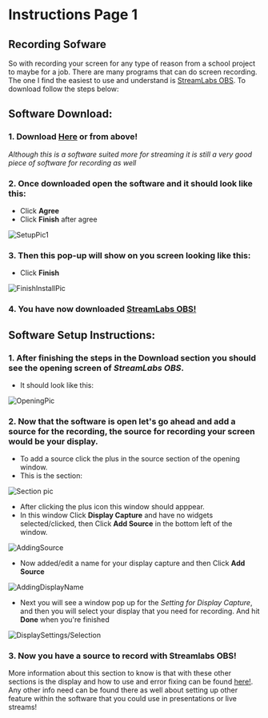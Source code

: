 # Instructions Page 1

## Recording Sofware
So with recording your screen for any type of reason from a school project to maybe for a job. There are many programs that can do screen recording. The one I find the easiest to use and understand is [StreamLabs OBS](https://streamlabs.com/). To download follow the steps below:

## Software Download:
### 1. Download [Here](https://streamlabs.com/) or from above!
_Although this is a software suited more for streaming it is still a very good piece of software for recording as well_
### 2. Once downloaded open the software and it should look like this:
  * Click **Agree**
  * Click **Finish** after agree

![SetupPic1](PicAfterDownload.PNG)
### 3. Then this pop-up will show on you screen looking like this:
  * Click **Finish** 

![FinishInstallPic](PicFinishInstall.PNG)
### 4. You have now downloaded [StreamLabs OBS!](https://streamlabs.com/) 

## Software Setup Instructions:
### 1. After finishing the steps in the Download section you should see the opening screen of _StreamLabs OBS_.
  * It should look like this:

![OpeningPic](SoftwareOpen.PNG)
### 2. Now that the software is open let's go ahead and add a source for the recording, the source for recording your screen would be your display.
  * To add a source click the plus in the source section of the opening window.
   * This is the section:

   ![Section pic](SectionPic.PNG)
   
  * After clicking the plus icon this window should apppear.
  * In this window Click **Display Capture** and have no widgets selected/clicked, then Click **Add Source** in the bottom left of the window.

  ![AddingSource](AddingSource.PNG)
  
  * Now added/edit a name for your display capture and then Click **Add Source**

  ![AddingDisplayName](DisplayName.PNG)

  * Next you will see a window pop up for the _Setting for Display Capture_, and then you will select your display that you need for recording. And hit **Done** when you're finished

  ![DisplaySettings/Selection](DisplaySettings.PNG)
  
### 3. Now you have a source to record with Streamlabs OBS!

More information about this section to know is that with these other sections is the display and how to use and error fixing can be found [here!](https://streamlabs.com/content-hub/support/support-streamlabs-obs). Any other info need can be found there as well about setting up other feature within the software that you could use in presentations or live streams!
  
